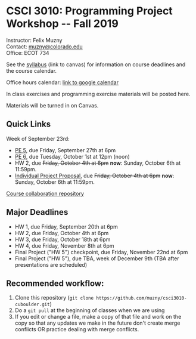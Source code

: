 CSCI 3010: Programming Project Workshop -- Fall 2019
=====================

Instructor: Felix Muzny  
Contact: muzny@colorado.edu  
Office: ECOT 734  

See the  [syllabus](https://canvas.colorado.edu/courses/51530/files/6645958?module_item_id=1506782) (link to canvas) for information on course deadlines and the course calendar.

Office hours calendar: [link to google calendar](https://calendar.google.com/calendar/embed?src=colorado.edu_s9nphjmab2gjb2f3lq4n9tg7vk%40group.calendar.google.com&ctz=America%2FDenver)

In class exercises and programming exercise materials will be posted here.

Materials will be turned in on Canvas.

Quick Links
-------------
Week of September 23rd:  
- [PE 5](programming_exercises/pe5.md), due Friday, September 27th at 6pm
- [PE 6](programming_exercises/pe6.md), due Tuesday, October 1st at 12pm (noon)
- HW 2, due <s>Friday, October 4th at 6pm</s> __now__: Sunday, October 6th at 11:59pm.
- [Individual Project Proposal](homework/individual_projects/), due <s>Friday, October 4th at 6pm</s> __now__: Sunday, October 6th at 11:59pm.

[Course collaboration repository](https://github.com/muzny/csci3010-fall2019-collab)

Major Deadlines
-------------
- HW 1, due Friday, September 20th at 6pm
- HW 2, due Friday, October 4th at 6pm
- HW 3, due Friday, October 18th at 6pm
- HW 4, due Friday, November 8th at 6pm
- Final Project ("HW 5") checkpoint, due Friday, November 22nd at 6pm
- Final Project ("HW 5"), due TBA, week of December 9th (TBA after presentations are scheduled)

Recommended workflow:
---------------
1. Clone this repository (`git clone https://github.com/muzny/csci3010-cuboulder.git`)
2. Do a `git pull` at the beginning of classes when we are using 
3. If you edit or change a file, make a copy of that file and work on the copy so that any updates we make in the future don't create merge conflicts OR practice dealing with merge conflicts. 
